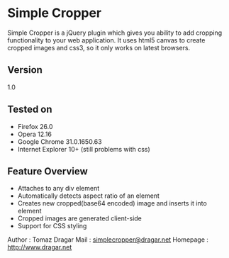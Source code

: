 Simple Cropper
===========================

Simple Cropper is a jQuery plugin which gives you ability to add cropping functionality to
your web application. It uses html5 canvas to create cropped images and css3, so it only works on latest browsers.

Version
----------------------------
1.0

Tested on
----------------------------

* Firefox 26.0
* Opera 12.16
* Google Chrome 31.0.1650.63
* Internet Explorer 10+ (still problems with css)

Feature Overview
----------------

* Attaches to any div element
* Automatically detects aspect ratio of an element 
* Creates new cropped(base64 encoded) image and inserts it into element
* Cropped images are generated client-side
* Support for CSS styling

Author     : Tomaz Dragar
Mail       : <simplecropper@dragar.net>
Homepage   : http://www.dragar.net
